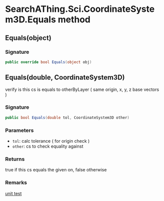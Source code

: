 # SearchAThing.Sci.CoordinateSystem3D.Equals method
## Equals(object)
### Signature
```csharp
public override bool Equals(object obj)
```
## Equals(double, CoordinateSystem3D)
verify is this cs is equals to otherByLayer ( same origin, x, y, z base vectors )

### Signature
```csharp
public bool Equals(double tol, CoordinateSystem3D other)
```
### Parameters
- `tol`: calc tolerance ( for origin check )
- `other`: cs to check equality against

### Returns
true if this cs equals the given on, false otherwise
### Remarks
[unit test](/test/Vector3D/Vector3DTest_0001.cs)
